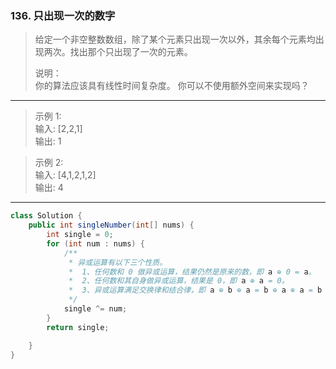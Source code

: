 ### 136. 只出现一次的数字

>给定一个非空整数数组，除了某个元素只出现一次以外，其余每个元素均出现两次。找出那个只出现了一次的元素。  
>
>说明：   
>你的算法应该具有线性时间复杂度。 你可以不使用额外空间来实现吗？  
***
>示例 1:  
>输入: [2,2,1]  
>输出: 1  

>示例 2:  
>输入: [4,1,2,1,2]  
>输出: 4  
***
```java
class Solution {
    public int singleNumber(int[] nums) {
        int single = 0;
        for (int num : nums) {
            /**
             * 异或运算有以下三个性质。
             *  1、任何数和 0 做异或运算，结果仍然是原来的数，即 a ⊕ 0 = a。
             *  2、任何数和其自身做异或运算，结果是 0，即 a ⊕ a = 0。
             *  3、异或运算满足交换律和结合律，即 a ⊕ b ⊕ a = b ⊕ a ⊕ a = b ⊕ (a ⊕ a) = b ⊕ 0 = b。
             */
            single ^= num;
        }
        return single;

    }
}
```

